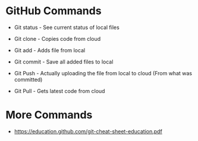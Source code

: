 # GitHub Commands

* Git status - See current status of local files

* Git clone - Copies code from cloud

* Git add - Adds file from local 

* Git commit - Save all added files to local

* Git Push - Actually uploading the file from local to cloud (From what was committed)

* Git Pull - Gets latest code from cloud

# More Commands
* https://education.github.com/git-cheat-sheet-education.pdf 
